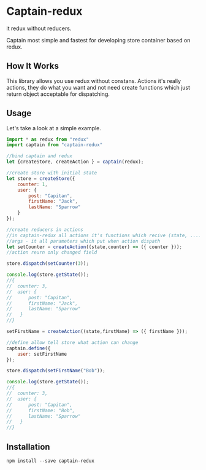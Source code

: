 # Captain-redux
it redux without reducers.

Captain most simple and fastest for developing store container based on redux.

## How It Works

This library allows you use redux without constans.
Actions it's really actions, they do what you want and not need create functions which just return object acceptable for dispatching.

## Usage
Let's take a look at a simple example.

```js
import * as redux from "redux"
import captain from "captain-redux"

//bind captain and redux
let {createStore, createAction } = captain(redux);

//create store with initial state
let store = createStore({
    counter: 1,
    user: {
        post: "Capitan",
        firstName: "Jack",
        lastName: "Sparrow"
    }
});

//create reducers in actions
//in captain-redux all actions it's functions which recive (state, ....args)
//args - it all parameters which put when action dispath
let setCounter = createAction((state,counter) => ({ counter }));
//action reurn only changed field

store.dispatch(setCounter(3));

console.log(store.getState());
//{
//  counter: 3,
//  user: {
//      post: "Capitan",
//      firstName: "Jack",
//      lastName: "Sparrow"
//   }
//}

setFirstName = createAction((state,firstName) => ({ firstName }));

//define allow tell store what action can change
captain.define({
    user: setFirstName
});

store.dispatch(setFirstName("Bob"));

console.log(store.getState());
//{
//  counter: 3,
//  user: {
//      post: "Capitan",
//      firstName: "Bob",
//      lastName: "Sparrow"
//   }
//}
```

## Installation

```
npm install --save captain-redux
```
